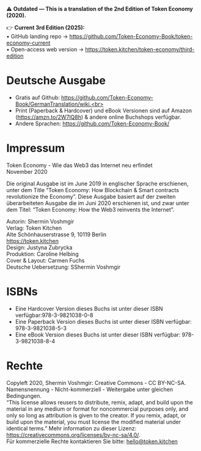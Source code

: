 ⚠️ **Outdated — This is a translation of the 2nd Edition of Token Economy (2020).**

👉 **Current 3rd Edition (2025):**  
• GitHub landing repo → <https://github.com/Token-Economy-Book/token-economy-current>  
• Open-access web version → <https://token.kitchen/token-economy/third-edition>


# Deutsche Ausgabe
* Gratis auf Github: https://github.com/Token-Economy-Book/GermanTranslation/wiki.<br>
* Print (Paperback & Hardcover) und eBook Versionen sind auf Amazon (https://amzn.to/2W7lQ8h) & andere online Buchshops verfügbar.
* Andere Sprachen: https://github.com/Token-Economy-Book/

# Impressum
Token Economy - Wie das Web3 das Internet neu erfindet<br>
November 2020<br>

Die original Ausgabe ist im June 2019 in englischer Sprache erschienen, unter dem Title “Token Economy: How Blockchain & Smart contracts revolutionize the Economy”. Diese Ausgabe basiert auf der zweiten überarbeiteten Ausgabe die im Juni 2020 erschienen ist, und zwar unter dem Titel: “Token Economy: How the Web3 reinvents the Internet”.

Autorin: Shermin Voshmgir <br>
Verlag: Token Kitchen <br>
Alte Schönhauserstrasse 9, 10119 Berlin <br>
https://token.kitchen <br>
Design: Justyna Zubrycka  <br>
Produktion: Caroline Helbing <br>
Cover & Layout:  Carmen Fuchs <br>
Deutsche Uebersetzung: SShermin Voshmgir <br>

# ISBNs
* Eine Hardcover Version dieses Buchs ist unter dieser ISBN verfügbar:978-3-9821038-0-8 <br>
* Eine Paperback Version dieses Buchs ist unter dieser ISBN verfügbar: 978-3-9821038-5-3 <br>
* Eine eBook Version dieses Buchs ist unter dieser ISBN verfügbar: 978-3-9821038-8-4

# Rechte
Copyleft 2020, Shermin Voshmgir: Creative Commons - CC BY-NC-SA. <br>
Namensnennung - Nicht-kommerziell - Weitergabe unter gleichen Bedingungen. <br>
“This license allows reusers to distribute, remix, adapt, and build upon the material in any medium or format for noncommercial purposes only, and only so long as attribution is given to the creator. If you remix, adapt, or build upon the material, you must license the modified material under identical terms.” 
Mehr information zu dieser Lizenz: https://creativecommons.org/licenses/by-nc-sa/4.0/. <br>
Für kommerzielle Rechte kontaktieren Sie bitte: hello@token.kitchen
